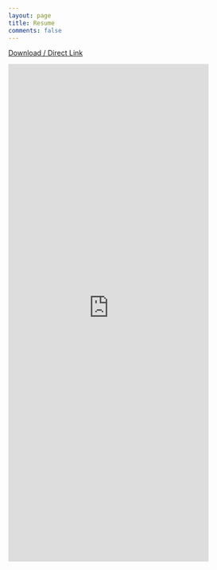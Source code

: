 ```yaml
---
layout: page
title: Resume
comments: false
---
```


<a href="{{site.baseurl}}/assets/files/JamesHuResume.pdf">Download / Direct Link</a>

<embed src="https://drive.google.com/viewerng/
viewer?embedded=true&url={{site.baseurl}}/assets/files/JamesHuResume.pdf" style="height:1000px;width:80%;">
